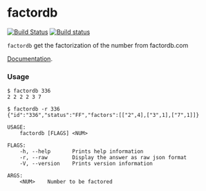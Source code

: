 # factordb

[![Build Status](https://travis-ci.org/hyone/factordb-rs.svg?branch=master)](https://travis-ci.org/hyone/factordb-rs)
[![Build status](https://ci.appveyor.com/api/projects/status/27794ypbvorl8257?svg=true)](https://ci.appveyor.com/project/hyone/factordb-rs)

`factordb` get the factorization of the number from factordb.com

[Documentation](http://hyone.github.io/factordb-rs).

### Usage

```shell
$ factordb 336
2 2 2 2 3 7

$ factordb -r 336
{"id":"336","status":"FF","factors":[["2",4],["3",1],["7",1]]}
```

    USAGE:
        factordb [FLAGS] <NUM>

    FLAGS:
        -h, --help       Prints help information
        -r, --raw        Display the answer as raw json format
        -V, --version    Prints version information

    ARGS:
        <NUM>    Number to be factored
